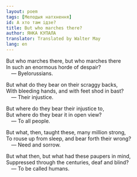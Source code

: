 ```yaml
---
layout: poem
tags: [Мелодыя натхнення]
id: А хто там ідзе?
title: But who marches there?
author: ЯНКА КУПАЛА
translator: Translated by Walter May
lang: en
---
```



But who marches there, but who marches there  
In such an enormous horde of despair?  
 — Byelorussians.

But what do they bear on their scraggy backs,  
With bleeding hands, and with feet shod in bast?  
 —  Their injustice.

But where do they bear their injustice to,  
But where do they bear it in open view?  
 — To all people.

But what, then, taught these, many million strong,  
To rouse up from sleep, and bear forth their wrong?  
 — Need and sorrow.

But what then, but what had these paupers in mind,  
Suppressed through the centuries, deaf and blind?  
 —  To be called humans.